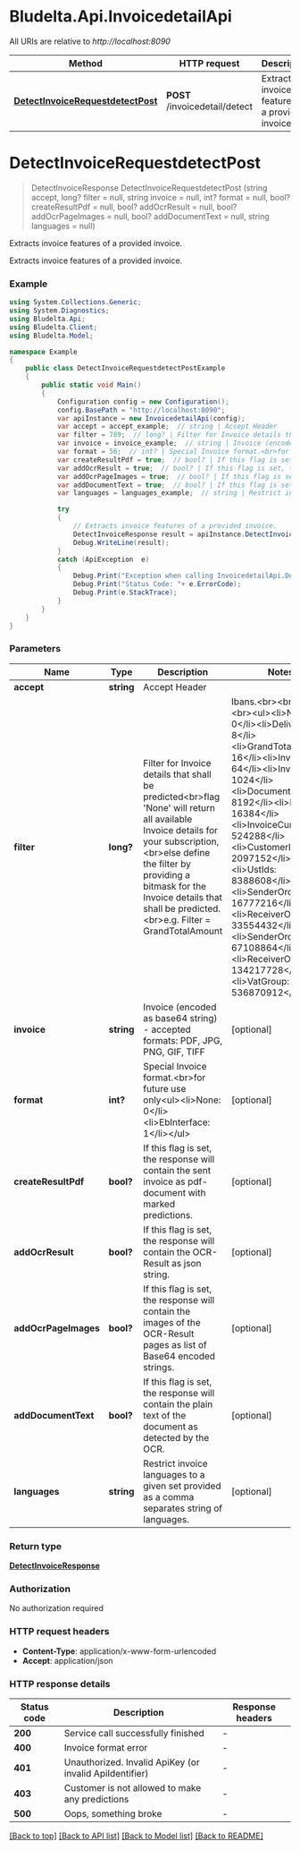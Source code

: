 # Bludelta.Api.InvoicedetailApi

All URIs are relative to *http://localhost:8090*

Method | HTTP request | Description
------------- | ------------- | -------------
[**DetectInvoiceRequestdetectPost**](InvoicedetailApi.md#detectinvoicerequestdetectpost) | **POST** /invoicedetail/detect | Extracts invoice features of a provided invoice.


<a name="detectinvoicerequestdetectpost"></a>
# **DetectInvoiceRequestdetectPost**
> DetectInvoiceResponse DetectInvoiceRequestdetectPost (string accept, long? filter = null, string invoice = null, int? format = null, bool? createResultPdf = null, bool? addOcrResult = null, bool? addOcrPageImages = null, bool? addDocumentText = null, string languages = null)

Extracts invoice features of a provided invoice.

Extracts invoice features of a provided invoice.

### Example
```csharp
using System.Collections.Generic;
using System.Diagnostics;
using Bludelta.Api;
using Bludelta.Client;
using Bludelta.Model;

namespace Example
{
    public class DetectInvoiceRequestdetectPostExample
    {
        public static void Main()
        {
            Configuration config = new Configuration();
            config.BasePath = "http://localhost:8090";
            var apiInstance = new InvoicedetailApi(config);
            var accept = accept_example;  // string | Accept Header
            var filter = 789;  // long? | Filter for Invoice details that shall be predicted<br>flag 'None' will return all available Invoice details for your subscription,<br>else define the filter by providing a bitmask for the Invoice details that shall be predicted.<br>e.g. Filter = GrandTotalAmount | Ibans.<br><br>Filters:<br><ul><li>None:                      0</li><li>DeliveryDate:              8</li><li>GrandTotalAmount:         16</li><li>InvoiceDate:              64</li><li>InvoiceId:              1024</li><li>DocumentType:           8192</li><li>Ibans:                 16384</li><li>InvoiceCurrency:      524288</li><li>CustomerId:          2097152</li><li>UstIds:              8388608</li><li>SenderOrderId:      16777216</li><li>ReceiverOrderId:    33554432</li><li>SenderOrderDate:    67108864</li><li>ReceiverOrderDate: 134217728</li><li>VatGroup:          536870912</li></ul> (optional) 
            var invoice = invoice_example;  // string | Invoice (encoded as base64 string) - accepted formats: PDF, JPG, PNG, GIF, TIFF (optional) 
            var format = 56;  // int? | Special Invoice format.<br>for future use only<ul><li>None: 0</li><li>EbInterface: 1</li></ul> (optional) 
            var createResultPdf = true;  // bool? | If this flag is set, the response will contain the sent invoice as pdf-document with marked predictions. (optional) 
            var addOcrResult = true;  // bool? | If this flag is set, the response will contain the OCR-Result as json string. (optional) 
            var addOcrPageImages = true;  // bool? | If this flag is set, the response will contain the images of the OCR-Result pages as list of Base64 encoded strings. (optional) 
            var addDocumentText = true;  // bool? | If this flag is set, the response will contain the plain text of the document as detected by the OCR. (optional) 
            var languages = languages_example;  // string | Restrict invoice languages to a given set provided as a comma separates string of languages. (optional) 

            try
            {
                // Extracts invoice features of a provided invoice.
                DetectInvoiceResponse result = apiInstance.DetectInvoiceRequestdetectPost(accept, filter, invoice, format, createResultPdf, addOcrResult, addOcrPageImages, addDocumentText, languages);
                Debug.WriteLine(result);
            }
            catch (ApiException  e)
            {
                Debug.Print("Exception when calling InvoicedetailApi.DetectInvoiceRequestdetectPost: " + e.Message );
                Debug.Print("Status Code: "+ e.ErrorCode);
                Debug.Print(e.StackTrace);
            }
        }
    }
}
```

### Parameters

Name | Type | Description  | Notes
------------- | ------------- | ------------- | -------------
 **accept** | **string**| Accept Header | 
 **filter** | **long?**| Filter for Invoice details that shall be predicted&lt;br&gt;flag &#39;None&#39; will return all available Invoice details for your subscription,&lt;br&gt;else define the filter by providing a bitmask for the Invoice details that shall be predicted.&lt;br&gt;e.g. Filter &#x3D; GrandTotalAmount | Ibans.&lt;br&gt;&lt;br&gt;Filters:&lt;br&gt;&lt;ul&gt;&lt;li&gt;None:                      0&lt;/li&gt;&lt;li&gt;DeliveryDate:              8&lt;/li&gt;&lt;li&gt;GrandTotalAmount:         16&lt;/li&gt;&lt;li&gt;InvoiceDate:              64&lt;/li&gt;&lt;li&gt;InvoiceId:              1024&lt;/li&gt;&lt;li&gt;DocumentType:           8192&lt;/li&gt;&lt;li&gt;Ibans:                 16384&lt;/li&gt;&lt;li&gt;InvoiceCurrency:      524288&lt;/li&gt;&lt;li&gt;CustomerId:          2097152&lt;/li&gt;&lt;li&gt;UstIds:              8388608&lt;/li&gt;&lt;li&gt;SenderOrderId:      16777216&lt;/li&gt;&lt;li&gt;ReceiverOrderId:    33554432&lt;/li&gt;&lt;li&gt;SenderOrderDate:    67108864&lt;/li&gt;&lt;li&gt;ReceiverOrderDate: 134217728&lt;/li&gt;&lt;li&gt;VatGroup:          536870912&lt;/li&gt;&lt;/ul&gt; | [optional] 
 **invoice** | **string**| Invoice (encoded as base64 string) - accepted formats: PDF, JPG, PNG, GIF, TIFF | [optional] 
 **format** | **int?**| Special Invoice format.&lt;br&gt;for future use only&lt;ul&gt;&lt;li&gt;None: 0&lt;/li&gt;&lt;li&gt;EbInterface: 1&lt;/li&gt;&lt;/ul&gt; | [optional] 
 **createResultPdf** | **bool?**| If this flag is set, the response will contain the sent invoice as pdf-document with marked predictions. | [optional] 
 **addOcrResult** | **bool?**| If this flag is set, the response will contain the OCR-Result as json string. | [optional] 
 **addOcrPageImages** | **bool?**| If this flag is set, the response will contain the images of the OCR-Result pages as list of Base64 encoded strings. | [optional] 
 **addDocumentText** | **bool?**| If this flag is set, the response will contain the plain text of the document as detected by the OCR. | [optional] 
 **languages** | **string**| Restrict invoice languages to a given set provided as a comma separates string of languages. | [optional] 

### Return type

[**DetectInvoiceResponse**](DetectInvoiceResponse.md)

### Authorization

No authorization required

### HTTP request headers

 - **Content-Type**: application/x-www-form-urlencoded
 - **Accept**: application/json


### HTTP response details
| Status code | Description | Response headers |
|-------------|-------------|------------------|
| **200** | Service call successfully finished |  -  |
| **400** | Invoice format error |  -  |
| **401** | Unauthorized. Invalid ApiKey (or invalid ApiIdentifier) |  -  |
| **403** | Customer is not allowed to make any predictions |  -  |
| **500** | Oops, something broke |  -  |

[[Back to top]](#) [[Back to API list]](../README.md#documentation-for-api-endpoints) [[Back to Model list]](../README.md#documentation-for-models) [[Back to README]](../README.md)

